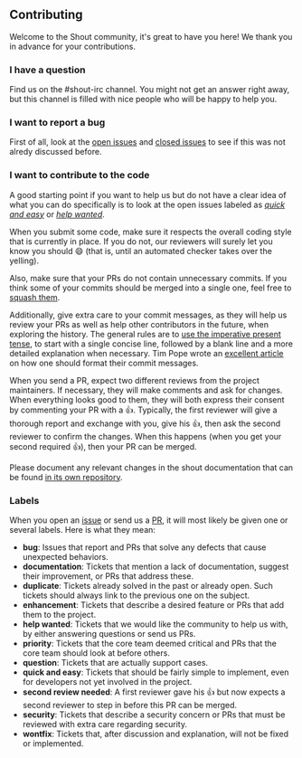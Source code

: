## Contributing

Welcome to the Shout community, it's great to have you here! We thank you in
advance for your contributions.

### I have a question

Find us on the #shout-irc channel. You might not get an answer right away, but
this channel is filled with nice people who will be happy to help you.

### I want to report a bug

First of all, look at the
[open issues](https://github.com/erming/shout/issues) and [closed
issues](https://github.com/erming/shout/issues?q=is%3Aissue+is%3Aclosed)
to see if this was not alredy discussed before.

### I want to contribute to the code

A good starting point if you want to help us but do not have a clear idea of
what you can do specifically is to
look at the open issues labeled as [*quick and
easy*](https://github.com/erming/shout/issues?q=is%3Aopen+is%3Aissue+label%3Abug+label%3A%22quick+and+easy%22)
or [*help
wanted*](https://github.com/erming/shout/issues?q=is%3Aopen+is%3Aissue+label%3Abug+label%3A%22help+wanted%22).

When you submit some code, make sure it respects the overall coding style that
is currently in place. If you do not, our reviewers will surely let you know you
should :smile: (that is, until an automated checker takes over the yelling).

Also, make sure that your PRs do not contain unnecessary commits. If you think
some of your commits should be merged into a single one, feel free to [squash
them](https://git-scm.com/book/en/v2/Git-Tools-Rewriting-History).

Additionally, give extra care to your commit messages, as they will help us
review your PRs as well as help other contributors in the future, when exploring
the history. The general rules are to [use the imperative present
tense](https://git-scm.com/book/ch5-2.html#Commit-Guidelines), to start with a
single concise line, followed by a blank line and a more detailed explanation
when necessary. Tim Pope wrote an [excellent
article](http://tbaggery.com/2008/04/19/a-note-about-git-commit-messages.html)
on how one should format their commit messages.

When you send a PR, expect two different reviews from the project maintainers.
If necessary, they will make comments and ask for changes. When everything looks
good to them, they will both express their consent by commenting your PR with a
:+1:. Typically, the first reviewer will give a thorough report and exchange
with you, give his :+1:, then ask the second reviewer to confirm the changes.
When this happens (when you get your second required :+1:), then your PR can be
merged.

Please document any relevant changes in the shout documentation that can be
found [in its own repository](https://github.com/erming/shout-website).

### Labels

When you open an [issue](https://github.com/erming/shout/issues) or send us a
[PR](https://github.com/erming/shout/pulls), it will most likely be given one or
several labels. Here is what they mean:

- **bug**: Issues that report and PRs that solve any defects that cause
  unexpected behaviors.
- **documentation**: Tickets that mention a lack of documentation, suggest their
  improvement, or PRs that address these.
- **duplicate**: Tickets already solved in the past or already open. Such
  tickets should always link to the previous one on the subject.
- **enhancement**: Tickets that describe a desired feature or PRs that add them
  to the project.
- **help wanted**: Tickets that we would like the community to help us with, by
  either answering questions or send us PRs.
- **priority**: Tickets that the core team deemed critical and PRs that the core
  team should look at before others.
- **question**: Tickets that are actually support cases.
- **quick and easy**: Tickets that should be fairly simple to implement, even
  for developers not yet involved in the project.
- **second review needed**: A first reviewer gave his :+1: but now expects a
  second reviewer to step in before this PR can be merged.
- **security**: Tickets that describe a security concern or PRs that must be
  reviewed with extra care regarding security.
- **wontfix**: Tickets that, after discussion and explanation, will not be fixed
  or implemented.
